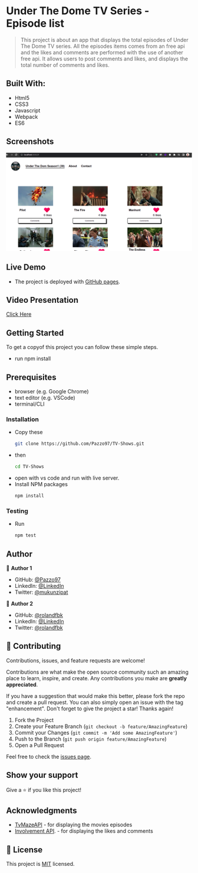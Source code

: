 # Under The Dome TV Series - Episode list

> This project is about an app that displays the total episodes of Under The Dome TV series. All the episodes items comes from an free api and the likes and comments are performed with the use of another free api. It allows users to post comments and likes, and displays the total number of comments and likes.

## Built With:

- Html5
- CSS3
- Javascript
- Webpack
- ES6

## Screenshots

<img src='src/screenshots/desktop.png'>

## Live Demo

- The project is deployed with [GitHub pages](https://pazzo97.github.io/TV-Shows/).

## Video Presentation

[Click Here](https://drive.google.com/file/d/1gZMMHvFi1cQIlLDlHVTyWYk_W8pzoZRx/view?usp=sharing)


## Getting Started

To get a copyof this project you can follow these simple steps.

- run npm install

## Prerequisites
- browser (e.g. Google Chrome)
- text editor (e.g. VSCode)
- terminal/CLI

### Installation

- Copy these
    ```sh
  git clone https://github.com/Pazzo97/TV-Shows.git

- then
    ```sh
  cd TV-Shows

- open with vs code and run with live server.
- Install NPM packages
   ```sh
  npm install

### Testing

- Run
   ```sh
  npm test

## Author

👤 **Author 1**

- GitHub: [@Pazzo97](https://github.com/Pazzo97)
- LinkedIn: [@LinkedIn](https://www.linkedin.com/in/patrick-mukunzi-8389861a9/)
- Twitter: [@mukunzipat](https://twitter.com/mukunzipat)

👤 **Author 2**

- GitHub: [@rolandfbk](https://github.com/rolandfbk)
- LinkedIn: [@LinkedIn](https://linkedin.com/in/roland-ossisa-yuma-4595547b)
- Twitter: [@rolandfbk](https://twitter.com/rolandfbk)


## 🤝 Contributing

Contributions, issues, and feature requests are welcome!

Contributions are what make the open source community such an amazing place to learn, inspire, and create. Any contributions you make are **greatly appreciated**.

If you have a suggestion that would make this better, please fork the repo and create a pull request. You can also simply open an issue with the tag "enhancement".
Don't forget to give the project a star! Thanks again!

1. Fork the Project
2. Create your Feature Branch (`git checkout -b feature/AmazingFeature`)
3. Commit your Changes (`git commit -m 'Add some AmazingFeature'`)
4. Push to the Branch (`git push origin feature/AmazingFeature`)
5. Open a Pull Request

Feel free to check the [issues page](https://github.com/Pazzo97/TV-Shows/issues).

## Show your support

Give a ⭐️ if you like this project!

## Acknowledgments

- [TvMazeAPI](https://api.tvmaze.com/shows/1/episodes) - for displaying the movies episodes
- [Involvement API](https://www.notion.so/microverse/Involvement-API-869e60b5ad104603aa6db59e08150270). - for displaying the likes and comments


## 📝 License

This project is [MIT](LICENSE) licensed.
